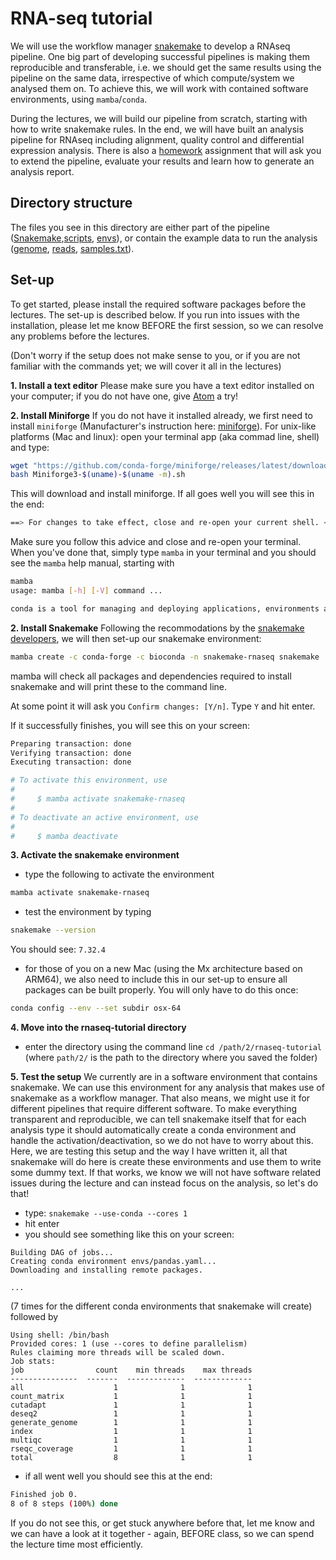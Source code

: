 # RNA-seq tutorial

We will use the workflow manager
[snakemake](https://snakemake.readthedocs.io/en/stable/index.html) to develop
a RNAseq pipeline. One big part of developing successful pipelines is making
them reproducible and transferable, i.e. we should get the same results using the
pipeline on the same data, irrespective of which compute/system we analysed them
on. To achieve this, we will work with contained software environments, using
`mamba`/`conda`.

During the lectures, we will build our pipeline from scratch, starting with how
to write snakemake rules. In the end, we will have built an analysis pipeline for
RNAseq including alignment, quality control and differential expression analysis.
There is also a [homework](Homework.md) assignment that will ask you to extend
the pipeline, evaluate your results and learn how to generate an analysis report.

## Directory structure
The files you see in this directory are either part of the pipeline
([Snakemake](Snakemake),[scripts](scripts), [envs](envs)), or contain the example
data to run the analysis ([genome](genome), [reads](reads),
[samples.txt](samples.txt)).

## Set-up
To get started, please install the required software packages before the lectures.
The set-up is described below. If you run into issues with the installation,
please let me know BEFORE the first session, so we can resolve any problems
before the lectures.

(Don't worry if the setup does not make sense to you, or if you are not familiar
with the commands yet; we will cover it all in the lectures)

**1. Install a text editor**
Please make sure you have a text editor installed on your computer; if you do
not have one, give [Atom](https://atom.io/) a try!

**2. Install Miniforge**
If you do not have it installed already, we first need to install `miniforge` (Manufacturer's instruction here:
[miniforge](https://github.com/conda-forge/miniforge#mambaforge)).
For unix-like platforms (Mac and linux): open your terminal app (aka commad line, shell) and type:
```bash
wget "https://github.com/conda-forge/miniforge/releases/latest/download/Miniforge3-$(uname)-$(uname -m).sh"
bash Miniforge3-$(uname)-$(uname -m).sh
```
This will download and install miniforge. If all goes well you will see this in the end:

```bash
==> For changes to take effect, close and re-open your current shell. <==
```
Make sure you follow this advice and close and re-open your terminal. When you've done that, simply type `mamba` in your terminal
and you should see the `mamba` help manual, starting with

```bash
mamba                                                                                                                         [15:02:17]
usage: mamba [-h] [-V] command ...

conda is a tool for managing and deploying applications, environments and packages.
```

**2. Install Snakemake**
Following the recommodations by the
[snakemake developers](https://snakemake.readthedocs.io/en/stable/getting_started/installation.html),
we will then set-up our snakemake environment:

```bash
mamba create -c conda-forge -c bioconda -n snakemake-rnaseq snakemake
```
mamba will check all packages and dependencies required to install snakemake and will
print these to the command line. 

At some point it will ask you `Confirm changes: [Y/n]`. Type `Y` and hit enter.

If it successfully finishes, you will see this on your screen:
```bash
Preparing transaction: done
Verifying transaction: done
Executing transaction: done

# To activate this environment, use
#
#     $ mamba activate snakemake-rnaseq
#
# To deactivate an active environment, use
#
#     $ mamba deactivate
```

**3. Activate the snakemake environment**
- type the following to activate the environment
```bash
mamba activate snakemake-rnaseq
```
- test the environment by typing
```bash
snakemake --version
```
You should see: `7.32.4`

- for those of you on a new Mac (using the Mx architecture based on ARM64), we also need to include this in our set-up
  to ensure all packages can be built properly. You will only have to do this once:
```bash
conda config --env --set subdir osx-64
```

**4. Move into the rnaseq-tutorial directory**
- enter the directory using the command line `cd /path/2/rnaseq-tutorial`
  (where `path/2/` is the path to the directory where you saved the folder)

**5. Test the setup**
We currently are in a software environment that contains snakemake. We can
use this environment for any analysis that makes use of snakemake as a workflow
manager. That also means, we might use it for different pipelines that require
different software. To make everything transparent and reproducible, we
can tell snakemake itself that for each analysis type it should automatically
create a conda environment and handle the activation/deactivation, so we
do not have to worry about this. Here, we are testing this setup and the way
I have written it, all that snakemake will do here is create these environments
and use them to write some dummy text. If that works, we know we will not have
software related issues during the lecture and can instead focus on the
analysis, so let's do that!

- type: `snakemake --use-conda --cores 1`
- hit enter
- you should see something like this on your screen:
```
Building DAG of jobs...
Creating conda environment envs/pandas.yaml...
Downloading and installing remote packages.

...
```
(7 times for the different conda environments that snakemake will create)
followed by
```
Using shell: /bin/bash
Provided cores: 1 (use --cores to define parallelism)
Rules claiming more threads will be scaled down.
Job stats:
job                count    min threads    max threads
---------------  -------  -------------  -------------
all                    1              1              1
count_matrix           1              1              1
cutadapt               1              1              1
deseq2                 1              1              1
generate_genome        1              1              1
index                  1              1              1
multiqc                1              1              1
rseqc_coverage         1              1              1
total                  8              1              1

```
- if all went well you should see this at the end:
```bash
Finished job 0.
8 of 8 steps (100%) done
```

If you do not see this, or get stuck anywhere before that, let me know and
we can have a look at it together - again, BEFORE class, so we can spend the
lecture time most efficiently.
